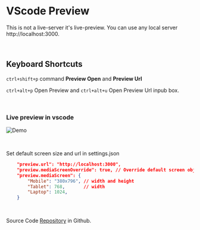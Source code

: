 # VScode Preview

This is not a live-server it's live-preview. You can use any local server http://localhost:3000.

<br>

## Keyboard Shortcuts
`ctrl+shift+p` command **Preview Open** and **Preview Url**

`ctrl+alt+p` Open Preview and `ctrl+alt+u` Open Preview Url inpub box.

<br>

### Live preview in vscode

![Demo](https://raw.githubusercontent.com/jabed-dev/vscode-preview/main/demo.gif)

<br>

Set default screen size and url in settings.json
```json
    "preview.url": "http://localhost:3000",
	"preview.mediaScreenOverride": true, // Override default screen object
    "preview.mediaScreen": {
        "Mobile": "380x796", // width and height
        "Tablet": 768,       // width
        "Laptop": 1024, 
    }
```

<br>

Source Code [Repository](https://github.com/jabed-dev/vscode-preview) in Github.